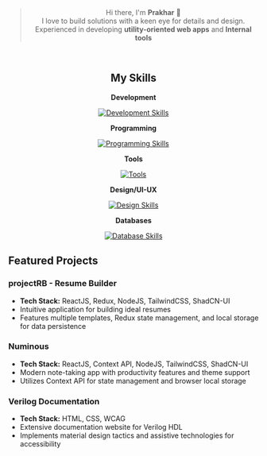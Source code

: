 <br/>
<br/>
<div align="center">

> Hi there, I'm **Prakhar** 👋 <Br/>I love to build solutions with a keen eye for details and design.<Br/> Experienced in developing **utility-oriented web apps** and **Internal tools**

</div>
<br/>
<div align="center">

<h2 align="center"> My Skills </h2>

**Development**

[![Development Skills](https://skillicons.dev/icons?i=react,redux,nodejs,tailwind,nextjs,supabase&theme=dark)](https://github.com/pro-khar)

**Programming**

[![Programming Skills](https://skillicons.dev/icons?i=js,ts,go,c,cpp&theme=light)](https://github.com/pro-khar)

**Tools**

[![Tools](https://skillicons.dev/icons?i=linux,bash,git,github&theme=light)](https://github.com/pro-khar)

**Design/UI-UX**

[![Design Skills](https://skillicons.dev/icons?i=figma,xd,illustrator,photoshop&theme=light)](https://github.com/pro-khar)

**Databases**

[![Database Skills](https://skillicons.dev/icons?i=mysql,mongodb&theme=light)](https://github.com/pro-khar)

</div>

## Featured Projects

### projectRB - Resume Builder

- **Tech Stack:** ReactJS, Redux, NodeJS, TailwindCSS, ShadCN-UI
- Intuitive application for building ideal resumes
- Features multiple templates, Redux state management, and local storage for data persistence

### Numinous

- **Tech Stack:** ReactJS, Context API, NodeJS, TailwindCSS, ShadCN-UI
- Modern note-taking app with productivity features and theme support
- Utilizes Context API for state management and browser local storage

### Verilog Documentation

- **Tech Stack:** HTML, CSS, WCAG
- Extensive documentation website for Verilog HDL
- Implements material design tactics and assistive technologies for accessibility
